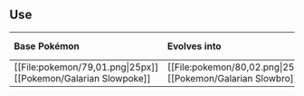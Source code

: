 ## Use
Base Pokémon |Evolves into |Available in
:---|:---|:---
[[File:pokemon/79,01.png\|25px]] [[Pokemon/Galarian Slowpoke]]  | [[File:pokemon/80,02.png\|25px]] [[Pokemon/Galarian Slowbro]] |Galar onward